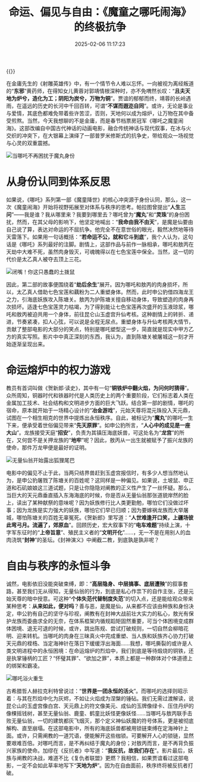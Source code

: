 ﻿---
categories:
- 生活感悟
date: 2025-02-06 11:17:23
description: 春节档爆款动画《哪吒之魔童闹海》不仅延续了《魔童降世》的精彩叙事，更将主题升华至对身份认同、权力游戏与自由秩序的深刻探讨。本片通过哪吒与敖丙的劫后重生，揭示了偏见、制度失范与个体抗争的复杂关系。文章深入剖析了影片中的权力结构、种族偏见与道德困境，结合历史与哲学视角，探讨了人类文明进程中的永恒矛盾。从 “我命由我不由天” 到打破天元鼎的桎梏，《哪吒》系列以其燃爆的剧情与深刻的内涵，成为一部关于自由与反抗的史诗。如果你热爱动画电影、神话改编或社会议题探讨，这篇深度解析将为你带来全新的观影视角与思想启发。
image: /posts/1540537013/P2561551373.jpg
slug: Ne-Zha-2
tags:
- 影评
- 哪吒
- 封神
- 动漫
title: 命运、偏见与自由：《魔童之哪吒闹海》的终极抗争
image: /posts/ne-zha-2/P2917853848.jpg
---

{{<douban type="movie" id="34780991">}}

在金庸先生的《射雕英雄传》中，有一个情节令人难以忘怀。一向被视为离经叛道的“**东邪**”黄药师，在得知女儿黄蓉对郭靖情根深种时，亦不免喟然长叹：“**且夫天地为炉兮，造化为工；阴阳为炭兮，万物为铜**”。贾谊的郁郁而终，靖蓉的长岭遇雨，在遥远的历史的长河中千回百转，可谓“**不谋而遐迩自同**”。或许，无论是事业与爱情，其底色都难免带着些许苦涩，否则，天地何以成为熔炉，让万物在其中备受煎熬。当然，今天我想聊的不是金庸，而是春节档票房冠军《哪吒之魔童闹海》。这部改编自中国古代神话的动画电影，融合传统神话与现代叙事，在冰与火交织的冲突下，在大银幕上演绎了一部普罗米修斯式的抗争史，带给观众一场视觉与心灵的双重震撼。

![当哪吒不再困扰于魔丸身份](/posts/ne-zha-2/P2916821464.jpg)

# 从身份认同到体系反思

如果说，《哪吒》系列第一部《魔童降世》的核心冲突源于身份认同，那么，这一次《魔童闹海》开始将视野拓展至对体系与秩序的思考。帕拉图曾提出“**人生三问**”——我是谁？我从哪里来？我要到哪里去？哪吒曾为“**魔丸**”和“**灵珠**”的身份困扰，然而，在其父母的影响下，他坚定地喊出：“**我命由我不由天**”，是魔是仙要由自己说了算，表达对命运的不屈抗争。他完全不在意世俗的眼光，毅然决然地等待天雷落下。如果用一句话概括：“**若命运不公，就和它斗到底**”，我个人认为，这句话是《哪吒》系列最好的注脚。剧情上，这部作品与前作一脉相承，哪吒和敖丙在天劫中大难不死，虽然肉身毁灭，可魂魄得以在七色宝莲中保全。当然，这一切的代价是太乙真人被夺去顶上三花。

![闭嘴！你这只愚蠢的土拨鼠](/posts/ne-zha-2/P2917181289.jpg)

因此，第二部的故事便围绕着“**劫后余生**”展开。因为哪吒和敖丙的肉身损坏，所以，太乙真人借助七色宝莲和藕粉为二人重塑身体。然而，此时申公豹借四海龙王之力，引海底妖族攻入陈塘关。敖丙为护陈塘关擅自移动身体，导致塑造的肉身再次损坏。适逢七色宝莲灵力枯竭，为了得到能让七色宝莲再次盛开的玉液琼浆，哪吒和敖丙被迫共用一个身体，前往昆仑山玉虚宫升仙考核。这种剧情上的转折、递进，节奏紧凑，扣人心弦，可以说是全程无尿点。重塑身体与升仙考核两大情节，贡献了整部电影的大部分的笑点，特别是哪吒塑型这一步，简直就是现实中甲方乙方的真实写照。影片中中真正深刻的东西，我认为，直到陈塘关被屠城这一刻才开始逐渐呈现出来。

# 命运熔炉中的权力游戏

教员有首词叫做《贺新郎·读史》，其中有一句“**铜铁炉中翻火焰，为问何时猜得**”。众所周知，铜器时代和铁器时代是人类历史上的两个重要阶段，它们标志着人类在金属加工技术、社会结构和文明进步方面的巨大飞跃。结合第一部的剧情，哪吒的宿命，原本就开始于一场精心设计的“**冶金游戏**”，元始天尊将混元珠投入天元鼎，试图在一个相生相克的世界中提炼出永恒秩序。自此，被标记为“**魔丸**”的哪吒一生下来，便承受着世俗偏见带来“**先天原罪**”。如申公豹所言，“**人心中的成见是一座大山**”。龙族接受天庭“**招安**”，负责为其镇压海底妖兽，可这处名为“**龙宫**”的所在，又何尝不是关押龙族的“**地牢**”呢？因此，敖丙从一出生就被赋予了振兴龙族的使命，那件万龙甲便是最好的证明。

![无量仙翁开始露出狐狸尾巴](/posts/ne-zha-2/P2917997205.jpg)


电影中的偏见不止于此，当两只结界兽赶到玉虚宫报信时，有多少人想当然地认为，是申公豹屠戮了陈塘关的百姓呢？这同样是一种偏见。如果说，土坡鼠、申正道和石矶娘娘这三道试题，只是让你隐隐对阐教的正义性产生了一丝怀疑。那么，当巨大的天元鼎垂直插入东海海底的时候，你是否从无量仙翁那张道貌岸然的脸上，读出了某种献祭的意味呢？因为妖族修行比人类更勤勉，哪怕它们没做过坏事；因为龙族是实力强大的妖族，哪怕它们早已归顺；因为要嫁祸龙族而大举屠城，哪怕陈塘关的百姓无辜冤死。《贺新郎》里写道：“**人世难逢开口笑，上疆场彼此弯弓月。流遍了，郊原血**”。回顾历史，宏大叙事下的“**电车难题**”持续上演，十字军东征时的“**上帝旨意**”、殖民主义者的“**文明开化**”……，无一不是在用别人的血肉浇筑“**封神**”的圣坛。《封神演义》中阐截二教，到底孰是孰非呢？

# 自由与秩序的永恒斗争

诚然，电影依旧没能突破束缚，即：“**高层隐身、中层搞事、底层遭殃**”的叙事套路，甚至我们无从得知，无量仙翁的行为，到底是私心作祟下的自作主张，还是元始天尊的暗中授意。可这种“**个体失范代替制度失范**”的切入点，还是能给观众带来某种思考：**从来如此，便对吗**？善与恶，是魔是仙，从来都不应该由种族和身份决定，申公豹有自己的坚守与珍视，阐教有在封神大战前壮大实力的私心，敖光有保护龙族而委曲求全的无奈，在体系框架内循规蹈矩固然重要，可当个体困境变成群体困境、退无可退的时候，或许，跳出陈规、尝试打破规则，一切自然会柳暗花明、迎来转机。当哪吒的肉身在三昧真火中完成重塑、当人族和妖族齐心协力打破天元鼎的桎梏、当定海神针在落日下缓缓浮出海面……我想，哪吒撕裂的或许是人类文明进程中的永恒困境：在命运熔炉的烈焰中，我们到底是等待煅烧的铜铁，还是执掌锤柄的工匠？“怀璧其罪”、“欲加之罪”，本质上都是一种群体对个体道德上的绑架和霸凌。

![哪吒浴火重生](/posts/ne-zha-2/P2917762223.jpg)

古希腊哲人赫拉克利特曾说过：“**世界是一团永恒的活火**”。而哪吒的选择则昭示着：与其在烈焰中化为灰烬，不如让火焰成为涅槃的锤砧。我们无需过渡解读，说昆仑山的玉虚宫像白宫、天元鼎上的符文像美元、成仙的玉牌像绿卡、压住丹炉的像棵摇钱树，甚至无量仙翁、鹿童、鹤童比妖怪更像妖怪……当哪吒与敖丙联手击败无量仙翁，一切的建筑都灰飞烟灭，那个定义神仙妖魔的符号体系，更是被彻底解构、直至崩塌。在这部电影中，所有的海底妖兽都被用锁链束缚在定海神针上面。或许，只需阐教的一道咒语，便能解开这些枷锁。可要解开人心的锁链，显然要艰难百倍。对哪吒而言，是不再纠结于魔丸的身份；对敖丙而言，是不再背负振兴家族的使命。加缪在《反抗者》中写道：“**我反抗，故我们存在**”。影片最后，妖族与阐教的决战，难道不比《复仇者联盟》更燃？我相信，如果贾谊看过这部电影，一定不会如此草率地写下“**天地为炉**”。因为在自由面前，秩序终将被反抗者打破。



